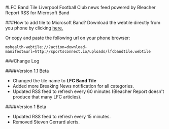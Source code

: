 #LFC Band Tile
Liverpool Football Club news feed powered by Bleacher Report RSS for Microsoft Band

###How to add tile to Microsoft Band?
Download the webtile directly from you phone by clicking <a href="http://developer.microsofthealth.com/Gallery/PublicDetail/14f9e9e5-94e3-49dc-ab1a-f95a968c22e3">here.</a>

Or copy and paste the following url on your phone browser:
```
mshealth-webtile://?action=download-manifest&url=http://sportsconnect.io/uploads/lfcbandtile.webtile
```

###Change Log

####Version 1.1 Beta
- Changed the tile name to **LFC Band Tile**
- Added more Breaking News notification for all categories.
- Updated RSS feed to refresh every 60 minutes (Bleacher Report doesn't produce that many LFC articles).

####Version 1 Beta
- Updated RSS feed to refresh every 15 minutes.
- Removed Steven Gerrard alerts. 
